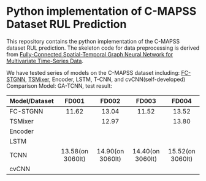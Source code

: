 # Python implementation of C-MAPSS Dataset RUL Prediction

This repository contains the python implementation of the C-MAPSS dataset RUL prediction. 
The skeleton code for data preprocessing is derived from [Fully-Connected Spatial-Temporal Graph Neural Network for Multivariate Time-Series Data](https://github.com/Frank-Wang-oss/FCSTGNN). 

We have tested series of models on the C-MAPSS dataset including:
[FC-STGNN](https://arxiv.org/pdf/2309.05305.pdf), [TSMixer](https://arxiv.org/abs/2303.06053.pdf), Encoder, LSTM, T-CNN, and cvCNN(self-developed)
Comparison Model: GA-TCNN, 
test result:

| Model/Dataset |      FD001       |      FD002       |      FD003       |      FD004       |
|---------------|:----------------:|:----------------:|:----------------:|:----------------:|
| FC-STGNN      |      11.62       |      13.04       |      11.52       |      13.52       |
| TSMixer       |                  |      12.97       |                  |      13.80       |
| Encoder       |                  |                  |                  |                  |
| LSTM          |                  |                  |                  |                  |
| TCNN          | 13.58(on 3060lt) | 14.90(on 3060lt) | 14.40(on 3060lt) | 15.52(on 3060lt) |
| cvCNN         |                  |                  |                  |                  |
